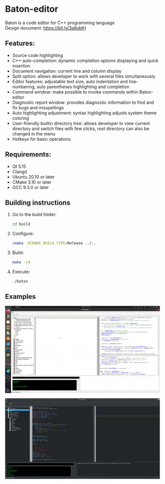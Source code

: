 # Baton-editor

Baton is a code editor for C++ programming language \
Design document: https://bit.ly/3alkddH

## Features:

* Source code highlighting
* C++ auto-completion: dynamic completion options displaying and quick insertion
* Document navigation: current line and column display
* Split option: allows developer to work with several files simultaneously
* Editor features: adjustable text size, auto indentation and line-numbering, auto parentheses highlighting and
  completion
* Command window: make possible to invoke commands within Baton-editor
* Diagnostic report window: provides diagnostic information to find and fix bugs and misspellings
* Auto highlighting adjustment: syntax highlighting adjusts system theme coloring
* User-friendly builtin directory tree: allows developer to view current directory and switch files with few clicks,
  root directory can also be changed in the menu
* Hotkeys for basic operations

## Requirements:
* Qt 5.15
* Clangd
* Ubuntu 20.10 or later
* CMake 3.10 or later
* GCC 9.3.0 or later

## Building instructions

1. Go to the build folder:
    ```bash
    cd build
    ```
2. Configure:
    ```bash
   cmake -DCMAKE_BUILD_TYPE=Release ../..
    ```
3. Build:
   ```bash
   make -j4
   ```
4. Execute:
   ```bash
   ./baton
   ```
   
## Examples
![alt text](https://github.com/mkornaukhov03/baton-editor/blob/text-editor/images/example.gif "Demonstration")

![alt text](https://github.com/mkornaukhov03/baton-editor/blob/text-editor/images/example-image.jpg "Screenshot")
